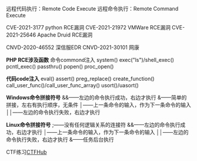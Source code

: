 远程代码执行：Remote Code Execute 
远程命令执行：Remote Command Execute

CVE-2021-3177 python RCE漏洞
CVE-2021-21972 VMWare RCE漏洞
CVE-2021-25646 Apache Druid RCE漏洞

CNVD-2020-46552 深信服EDR
CNVD-2021-30101 网康


**PHP RCE涉及函数**
命令commond注入
system()
exec("ls")/shell_exec()
pcntl_exec()
passthru()
popen()
proc_open()

**代码code注入**
eval()
assert()
preg_replace()
create_function()
call_user_func()/call_user_func_array()
usort()/uasort()

**Windows命令拼接符号**
&&——左边的命令执行成功，右边才执行
&——简单的拼接，左右有执行顺序，无条件
│——上一条命令的输入，作为下一条命令的输入
││——左边的命令执行失败，右边才执行



**Linux命令拼接符号**
;——没有任何逻辑关系的连接符
&&——左边的命令执行成功，右边才执行
│——上一条命令的输入，作为下一条命令的输入
││——左边的命令执行失败，右边才执行
&——任务后台执行




CTF练习[CTFHub](https://www.ctfhub.com/#/index)